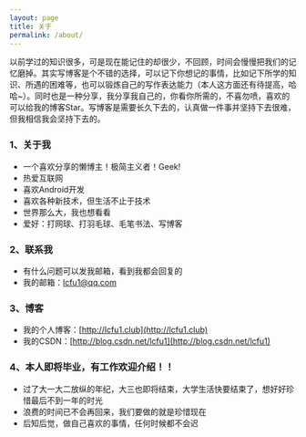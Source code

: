 ```yaml
---
layout: page
title: 关于
permalink: /about/
---
```


以前学过的知识很多，可是现在能记住的却很少，不回顾，时间会慢慢把我们的记忆磨掉。其实写博客是个不错的选择，可以记下你想记的事情，比如记下所学的知识、所遇的困难等，也可以锻炼自己的写作表达能力（本人这方面还有待提高，哈哈~）。同时也是一种分享，我分享我自己的，你看你所需的，不喜勿喷，喜欢的可以给我的博客Star。写博客是需要长久下去的，认真做一件事并坚持下去很难，但我相信我会坚持下去的。

### 1、关于我
- 一个喜欢分享的懒博主！极简主义者！Geek!
- 热爱互联网
- 喜欢Android开发
- 喜欢各种新技术，但生活不止于技术
- 世界那么大，我也想看看
- 爱好：打网球、打羽毛球、毛笔书法、写博客

### 2、联系我
- 有什么问题可以发我邮箱，看到我都会回复的
- 我的邮箱：lcfu1@qq.com

### 3、博客
- 我的个人博客：[http://lcfu1.club](http://lcfu1.club)
- 我的CSDN：[http://blog.csdn.net/lcfu1](http://blog.csdn.net/lcfu1)

### 4、本人即将毕业，有工作欢迎介绍！！
- 过了大一大二放纵的年纪，大三也即将结束，大学生活快要结束了，想好好珍惜最后不到一年的时光
- 浪费的时间已不会再回来，我们要做的就是珍惜现在
- 后知后觉，做自己喜欢的事情，任何时候都不会迟
